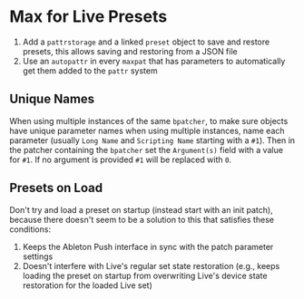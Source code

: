# Max for Live Presets

1. Add a `pattrstorage` and a linked `preset` object to save and restore presets, this allows saving and restoring from a JSON file
2. Use an `autopattr` in every `maxpat` that has parameters to automatically get them added to the `pattr` system

## Unique Names

When using multiple instances of the same `bpatcher`, to make sure objects have unique parameter names when using multiple instances, name each parameter (usually `Long Name` and `Scripting Name` starting with a `#1`). Then in the patcher containing the `bpatcher` set the `Argument(s)` field with a value for `#1`. If no argument is provided `#1` will be replaced with `0`.

## Presets on Load

Don't try and load a preset on startup (instead start with an init patch), because there doesn't seem to be a solution to this that satisfies these conditions:

1. Keeps the Ableton Push interface in sync with the patch parameter settings
2. Doesn't interfere with Live's regular set state restoration (e.g., keeps loading the preset on startup from overwriting Live's device state restoration for the loaded Live set)
